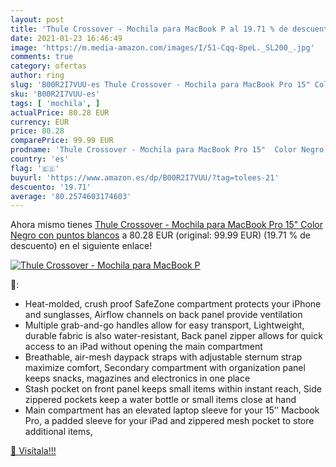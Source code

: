 ```yaml
---
layout: post
title: 'Thule Crossover - Mochila para MacBook P al 19.71 % de descuento'
date: 2021-01-23 16:46:49
image: 'https://m.media-amazon.com/images/I/51-Cqq-8peL._SL200_.jpg'
comments: true
category: ofertas
author: ring
slug: 'B00R2I7VUU-es Thule Crossover - Mochila para MacBook Pro 15" Color Negro...'
sku: 'B00R2I7VUU-es'
tags: [ 'mochila', ]
actualPrice: 80.28 EUR
currency: EUR
price: 80.28
comparePrice: 99.99 EUR
prodname: 'Thule Crossover - Mochila para MacBook Pro 15"  Color Negro con puntos blancos'
country: 'es'
flag: '🇪🇸'
buyurl: 'https://www.amazon.es/dp/B00R2I7VUU/?tag=tolees-21'
descuento: '19.71'
average: '80.2574603174603'
---
```


Ahora mismo tienes [Thule Crossover - Mochila para MacBook Pro 15"  Color Negro con puntos blancos](https://www.amazon.es/dp/B00R2I7VUU/?tag=tolees-21) a 80.28 EUR (original: 99.99 EUR) (19.71 %  de descuento) en el siguiente enlace!

[![Thule Crossover - Mochila para MacBook P](https://m.media-amazon.com/images/I/51-Cqq-8peL._SL200_.jpg)](https://www.amazon.es/dp/B00R2I7VUU/?tag=tolees-21)

🔎:

- Heat-molded, crush proof SafeZone compartment protects your iPhone and sunglasses, Airflow channels on back panel provide ventilation
- Multiple grab-and-go handles allow for easy transport, Lightweight, durable fabric is also water-resistant, Back panel zipper allows for quick access to an iPad without opening the main compartment
- Breathable, air-mesh daypack straps with adjustable sternum strap maximize comfort, Secondary compartment with organization panel keeps snacks, magazines and electronics in one place
- Stash pocket on front panel keeps small items within instant reach, Side zippered pockets keep a water bottle or small items close at hand
- Main compartment has an elevated laptop sleeve for your 15’’ Macbook Pro, a padded sleeve for your iPad and zippered mesh pocket to store additional items,

[🛒 Visítala!!!](https://www.amazon.es/dp/B00R2I7VUU/?tag=tolees-21)
